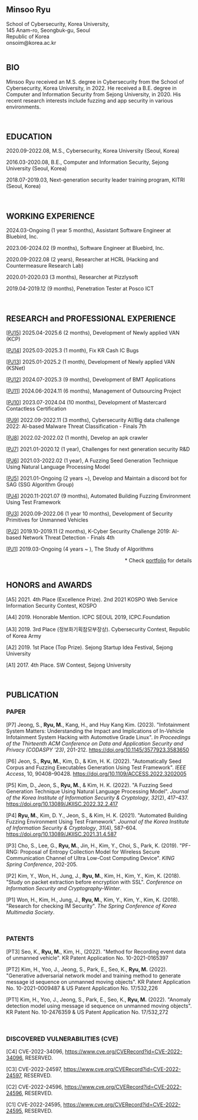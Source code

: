 <div style="text-align: left">
    <h2>
        Minsoo Ryu
    </h2>
    School of Cybersecurity, Korea University,<br>
    145 Anam-ro, Seongbuk-gu, Seoul<br>
    Republic of Korea<br>
    onsoim@korea.ac.kr<br>
</div>

<br>

## BIO

Minsoo Ryu received an M.S. degree in Cybersecurity from the School of Cybersecurity, Korea University, in 2022. He received a B.E. degree in Computer and Information Security from Sejong University, in 2020. His recent research interests include fuzzing and app security in various environments.

<br>

## EDUCATION

2020.09-2022.08, M.S., Cybersecurity, Korea University (Seoul, Korea)

2016.03-2020.08, B.E., Computer and Information Security, Sejong University (Seoul, Korea)

2018.07-2019.03, Next-generation security leader training program, KITRI (Seoul, Korea)

<br>

## WORKING EXPERIENCE

2024.03-Ongoing (1 year 5 months), Assistant Software Engineer at Bluebird, Inc.

2023.06-2024.02 (9 months), Software Engineer at Bluebird, Inc.

2020.09-2022.08 (2 years), Researcher at HCRL (Hacking and Countermeasure Research Lab)

2020.01-2020.03 (3 months), Researcher at Pizzlysoft

2019.04-2019.12 (9 months), Penetration Tester at Posco ICT

<br>

## RESEARCH and PROFESSIONAL EXPERIENCE<!-- (SELECTED) -->

[[PJ15](./res/PJ15.md)] 2025.04-2025.6 (2 months), Development of Newly applied VAN (KCP)

[[PJ14](./res/PJ14.md)] 2025.03-2025.3 (1 month), Fix KR Cash IC Bugs

[[PJ13](./res/PJ13.md)] 2025.01-2025.2 (1 month), Development of Newly applied VAN (KSNet)

[[PJ12](./res/PJ12.md)] 2024.07-2025.3 (9 months), Development of BMT Applications

[[PJ11](./res/PJ11.md)] 2024.06-2024.11 (6 months), Management of Outsourcing Project

[[PJ10](./res/PJ10.md)] 2023.07-2024.04 (10 months), Development of Mastercard Contactless Certification

[[PJ9](./res/PJ9.md)] 2022.09-2022.11 (3 months), Cybersecurity AI/Big data challenge 2022: AI-based Malware Threat Classification - Finals 7th

[[PJ8](./res/PJ8.md)] 2022.02-2022.02 (1 month), Develop an apk crawler

[[PJ7](./res/PJ7.md)] 2021.01-2020.12 (1 year), Challenges for next generation security R&D

[[PJ6](./res/PJ6.md)] 2021.03-2022.02 (1 year), A Fuzzing Seed Generation Technique Using Natural Language Processing Model

[[PJ5](./res/PJ5.md)] 2021.01-Ongoing (2 years ~), Develop and Maintain a discord bot for SAG (SSG Algorithm Group)

[[PJ4](./res/PJ4.md)] 2020.11-2021.07 (9 months), Automated Building Fuzzing Environment Using Test Framework

[[PJ3](./res/PJ3.md)] 2020.09-2022.06 (1 year 10 months), Development of Security Primitives for Unmanned Vehicles

[[PJ2](./res/PJ2.md)] 2019.10-2019.11 (2 months), K-Cyber Security Challenge 2019: AI-based Network Threat Detection - Finals 4th

[[PJ1](./res/PJ1.md)] 2019.03-Ongoing (4 years ~ ), The Study of Algorithms

<div style="text-align: right">
    * Check <a href="https://onsoim.notion.site/80ab8146fff94083906fa344cd7f9959">portfolio</a> for details 
</div>

<br>

## HONORS and AWARDS

<!-- 년도, 상이름, 수역 기관 -->

[A5] 2021. 4th Place (Excellence Prize). 2nd 2021 KOSPO Web Service Information Security Contest, KOSPO

[A4] 2019. Honorable Mention. ICPC SEOUL 2019, ICPC.Foundation

[A3] 2019. 3rd Place (정보화기획참모부장상). Cybersecurity Contest, Republic of Korea Army

[A2] 2019. 1st Place (Top Prize). Sejong Startup Idea Festival, Sejong University

[A1] 2017. 4th Place. SW Contest, Sejong University

<br>

## PUBLICATION

### PAPER

<!-- APA style -->

[P7] Jeong, S., **Ryu, M.**, Kang, H., and Huy Kang Kim. (2023). "Infotainment System Matters: Understanding the Impact and Implications of In-Vehicle Infotainment System Hacking with Automotive Grade Linux". *In Proceedings of the Thirteenth ACM Conference on Data and Application Security and Privacy (CODASPY '23)*, 201-212. https://doi.org/10.1145/3577923.3583650

[P6] Jeon, S., **Ryu, M.**, Kim, D., & Kim, H. K. (2022). "Automatically Seed Corpus and Fuzzing Executables Generation Using Test Framework". *IEEE Access*, 10, 90408–90428. https://doi.org/10.1109/ACCESS.2022.3202005

[P5] Kim, D., Jeon, S., **Ryu, M.**, & Kim, H. K. (2022). "A Fuzzing Seed Generation Technique Using Natural Language Processing Model". *Journal of the Korea Institute of Information Security & Cryptology*, *32*(2), 417–437. https://doi.org/10.13089/JKIISC.2022.32.2.417

[P4] **Ryu, M.**, Kim, D. Y., Jeon, S., & Kim, H. K. (2021). "Automated Building Fuzzing Environment Using Test Framework". *Journal of the Korea Institute of Information Security & Cryptology*, *31*(4), 587–604. https://doi.org/10.13089/JKIISC.2021.31.4.587

[P3] Cho, S., Lee, G., **Ryu, M.**, Jin, H., Kim, Y., Choi, S., Park, K. (2019). "PF-RNG: Proposal of Entropy Collection Model for Wireless Secure Communication Channel of Ultra Low-Cost Computing Device". *KING Spring Conference*, 202-205.

[P2] Kim, Y., Won, H., Jung, J., **Ryu, M.**, Kim, H., Kim, Y., Kim, K. (2018). "Study on packet extraction before encryption with SSL". *Conference on Information Security and Cryptography-Winter*.

[P1] Won, H., Kim, H., Jung, J., **Ryu, M.**, Kim, Y., Kim, Y., Kim, K. (2018). "Research for checking IM Security". *The Spring Conference of Korea Multimedia Society*.

<br>

### PATENTS

<!-- 발명자. (특허연도). 특허명. 특허라이센스 -->

[PT3] Seo, K., **Ryu, M.**, Kim, H., (2022). "Method for Recording event data of unmanned vehicle". KR Patent Application No. 10-2021-0165397

[PT2] Kim, H., Yoo, J., Jeong, S., Park, E., Seo, K., **Ryu, M.** (2022). "Generative adversarial network model and training method to generate message id sequence on unmanned moving objects". KR Patent Application No. 10-2021-0009487 & US Patent Application No. 17/532,226

[PT1] Kim, H., Yoo, J., Jeong, S., Park, E., Seo, K., **Ryu, M.** (2022). "Anomaly detection model using message id sequence on unmanned moving objects". KR Patent No. 10-2476359 & US Patent Application No. 17/532,272

<br>

### DISCOVERED VULNERABILITIES (CVE)

[C4] CVE-2022-34096, https://www.cve.org/CVERecord?id=CVE-2022-34096, RESERVED.

[C3] CVE-2022-24597, https://www.cve.org/CVERecord?id=CVE-2022-24597, RESERVED.

[C2] CVE-2022-24596, https://www.cve.org/CVERecord?id=CVE-2022-24596, RESERVED.

[C1] CVE-2022-24595, https://www.cve.org/CVERecord?id=CVE-2022-24595, RESERVED.
